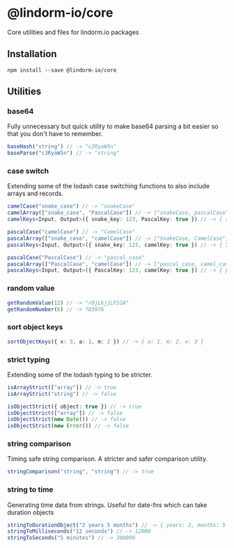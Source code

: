 # @lindorm-io/core
Core utilities and files for lindorm.io packages

## Installation
```shell script
npm install --save @lindorm-io/core
```

## Utilities

### base64
Fully unnecessary but quick utility to make base64 parsing a bit easier so that you don't have to remember.
```typescript
baseHash("string") // -> "c3RyaW5n"
baseParse("c3RyaW5n") // -> "string"
```

### case switch
Extending some of the lodash case switching functions to also include arrays and records.
```typescript
camelCase("snake_case") // -> "snakeCase"
camelArray(["snake_case", "PascalCase"]) // -> ["snakeCase, pascalCase"]
camelKeys<Input, Output>({ snake_key: 123, PascalKey: true }) // -> { snakeKey: 123, pascalKey: true }

pascalCase("camelCase") // -> "CamelCase"
pascalArray(["snake_case", "camelCase"]) // -> ["SnakeCase, CamelCase"]
pascalKeys<Input, Output>({ snake_key: 123, camelKey: true }) // -> { SnakeKey: 123, CamelKey: true }

pascalCase("PascalCase") // -> "pascal_case"
pascalArray(["PascalCase", "camelCase"]) // -> ["pascal_case, camel_case"]
pascalKeys<Input, Output>({ PascalKey: 123, camelKey: true }) // -> { pascal_key: 123, camel_key: true }
```

### random value
```typescript
getRandomValue(12) // -> "rOjLkjjLFS2A"
getRandomNumber(6) // -> 703976
```

### sort object keys
```typescript
sortObjectKeys({ x: 3, a: 1, m: 2 }) // -> { a: 1, m: 2, x: 3 }
```

### strict typing
Extending some of the lodash typing to be stricter.
```typescript
isArrayStrict(["array"]) // -> true
isArrayStrict("string") // -> false

isObjectStrict({ object: true }) // -> true
isObjectStrict(["array"]) // -> false
isObjectStrict(new Date()) // -> false
isObjectStrict(new Error()) // -> false
```

### string comparison
Timing safe string comparison. A stricter and safer comparison utility.
```typescript
stringComparison("string", "string") // -> true
```

### string to time
Generating time data from strings. Useful for date-fns which can take duration objects
```typescript
stringToDurationObject("2 years 5 months") // -> { years: 2, months: 5 }
stringToMilliseconds("12 seconds") // -> 12000
stringToSeconds("5 minutes") // -> 300000
```
